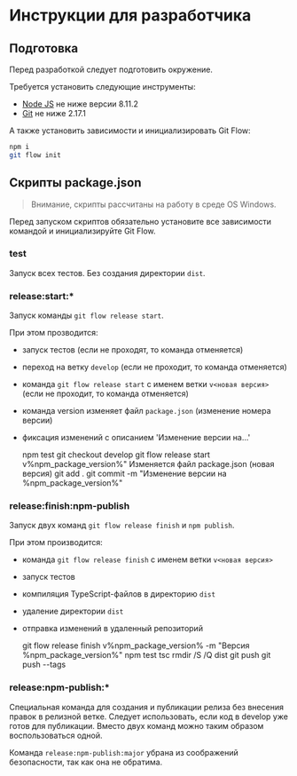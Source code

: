 Инструкции для разработчика
===========================

Подготовка
----------

Перед разработкой следует подготовить окружение.

Требуется установить следующие инструменты:

- [Node JS](nodejs) не ниже версии 8.11.2
- [Git](git) не ниже 2.17.1

А также установить зависимости и инициализировать Git Flow:

```bash
npm i
git flow init
```

Скрипты package.json
--------------------

> Внимание, скрипты рассчитаны на работу в среде OS Windows.

Перед запуском скриптов обязательно установите все зависимости командой
и инициализируйте Git Flow.

### test

Запуск всех тестов. Без создания директории `dist`.

### release:start:*

Запуск команды `git flow release start`.

При этом прозводится:  
- запуск тестов (если не проходят, то команда отменяется)
- переход на ветку `develop` (если не проходит, то команда отменяется)
- команда `git flow release start` с именем ветки `v<новая версия>` (если не проходит, то команда отменяется)
- команда version изменяет файл `package.json` (изменение номера версии)
- фиксация изменений с описанием 'Изменение версии на...'


    npm test
    git checkout develop
    git flow release start v%npm_package_version%"
    Изменяется файл package.json (новая версия)
    git add .
    git commit -m \"Изменение версии на %npm_package_version%\"

### release:finish:npm-publish

Запуск двух команд `git flow release finish` и `npm publish`.

При этом производится:  
- команда `git flow release finish` с именем ветки `v<новая версия>`
- запуск тестов
- компиляция TypeScript-файлов в директорию `dist`
- удаление директории `dist`
- отправка изменений в удаленный репозиторий


    git flow release finish v%npm_package_version% -m \"Версия %npm_package_version%\"
    npm test
    tsc
    rmdir /S /Q dist
    git push
    git push --tags

### release:npm-publish:*

Специальная команда для создания и публикации релиза без внесения правок в релизной ветке.
Следует использовать, если код в develop уже готов для публикации.
Вместо двух команд можно таким образом воспользоваться одной. 

Команда `release:npm-publish:major` убрана из соображений безопасности,
так как она не обратима.



[nodejs]: https://nodejs.org/en/
[git]: https://github.com/khusamov/leading/tree/master/git